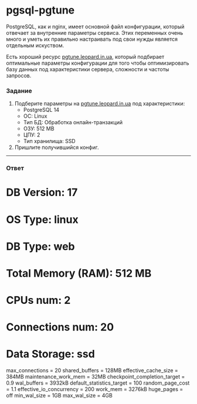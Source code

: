 # pgsql-pgtune

PostgreSQL, как и nginx, имеет основной файл конфигурации, который отвечает
за внутренние параметры сервиса. Этих переменных очень много и уметь их
правильно настраивать под свои нужды является отдельным искуством.

Есть хороший ресурс [pgtune.leopard.in.ua](https://pgtune.leopard.in.ua/),
который подбирает оптимальные параметры конфигурации для того чтобы оптимизировать
базу данных под характеристики сервера, сложности и частоты запросов.

### Задание

1. Подберите параметры на [pgtune.leopard.in.ua](https://pgtune.leopard.in.ua/) под характеристики:
   - PostgreSQL 14
   - ОС: Linux
   - Тип БД: Обработка онлайн-транзакций
   - ОЗУ: 512 MB
   - ЦПУ: 2
   - Тип хранилища: SSD
2. Пришлите получившийся конфиг.

---

### Ответ
# DB Version: 17
# OS Type: linux
# DB Type: web
# Total Memory (RAM): 512 MB
# CPUs num: 2
# Connections num: 20
# Data Storage: ssd

max_connections = 20
shared_buffers = 128MB
effective_cache_size = 384MB
maintenance_work_mem = 32MB
checkpoint_completion_target = 0.9
wal_buffers = 3932kB
default_statistics_target = 100
random_page_cost = 1.1
effective_io_concurrency = 200
work_mem = 3276kB
huge_pages = off
min_wal_size = 1GB
max_wal_size = 4GB
